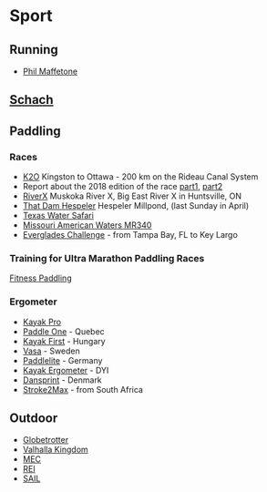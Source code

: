 # Sport

## Running

* [Phil Maffetone]

[Phil Maffetone]: https://philmaffetone.com

## [Schach](chess.md)

## Paddling

### Races

* [K2O] Kingston to Ottawa - 200 km on the Rideau Canal System
* Report about the 2018 edition of the race [part1](K2O/2018-report-part1.md), [part2](K2O/2018-report-part2.md)
* [RiverX] Muskoka River X, Big East River X in Huntsville, ON
* [That Dam Hespeler] Hespeler Millpond, (last Sunday in April)
* [Texas Water Safari]
* [Missouri American Waters MR340]
* [Everglades Challenge] - from Tampa Bay, FL to Key Largo

[K2O]: http://kingston2ottawa.ca
[RiverX]: http://muskokariverx.com
[That Dam Hespeler]: http://damhespeler.com
[Yukon River Quest]: https://www.yukonriverquest.com/
[Missouri American Waters MR340]: https://rivermiles.com/mr340/
[Texas Water Safari]: http://www.texaswatersafari.org/
[Everglades Challenge]: http://www.watertribe.com/events/evergladeschallenge/

### Training for Ultra Marathon Paddling Races

[Fitness Paddling](http://race.fit2paddle.com/carter-johnson-on-training-for-ultra-marathon-paddling-races/)

### Ergometer

* [Kayak Pro]
* [Paddle One] - Quebec
* [Kayak First] - Hungary
* [Vasa] - Sweden
* [Paddlelite] - Germany
* [Kayak Ergometer] - DYI
* [Dansprint] - Denmark
* [Stroke2Max] - from South Africa

[Kayak Pro]: http://www.kayakpro.com
[Paddle One]: http://www.paddleone.com
[Kayak First]: http://www.kayakfirst.com
[Vasa]: https://vasatrainer.com/product/kayak-ergometer-kayaking-ergo/
[Paddlelite]: http://www.paddlelite.de
[Kayak Ergometer]: https://www.kayakergometer.com/
[Dansprint]: http://www.dansprint.com/sys/site-2.html
[Stroke2Max]: http://stroke2max.com/

## Outdoor

* [Globetrotter]
* [Valhalla Kingdom]
* [MEC]
* [REI]
* [SAIL]

[Globetrotter]: https://www.globetrotter.de
[Valhalla Kingdom]: https://www.valhalla.ca
[MEC]: https://mec.ca
[REI]: https://rei.com
[SAIL]: https://sail.ca

